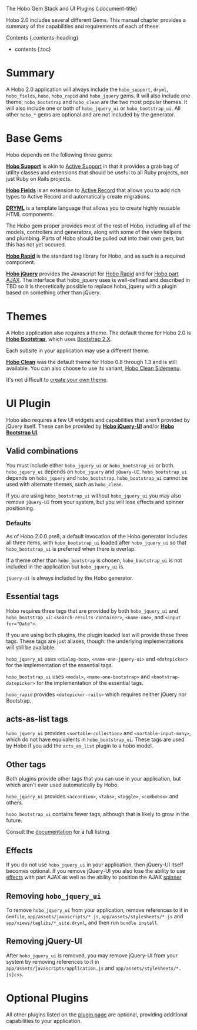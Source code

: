 The Hobo Gem Stack and UI Plugins
{.document-title}

Hobo 2.0 includes several different Gems.   This manual chapter provides a summary of the capabilities and requirements of each of these.

Contents
{.contents-heading}

- contents
{:toc}

# Summary

A Hobo 2.0 application will always include the `hobo_support`, `dryml`, `hobo_fields`, `hobo`, `hobo_rapid` and `hobo_jquery` gems.  It will also include one theme; `hobo_bootstrap` and `hobo_clean` are the two most popular themes.  It will also include one or both of `hobo_jquery_ui` or `hobo_bootstrap_ui`.  All other `hobo_*` gems are optional and are not included by the generator.

# Base Gems

Hobo depends on the following three gems:

[**Hobo Support**](/manual/hobo_support) is akin to
[Active Support](http://as.rubyonrails.org/) in that it provides a grab bag of
utility classes and extensions that should be useful to all Ruby
projects, not just Ruby on Rails projects.

[**Hobo Fields**](/manual/hobo_fields) is an extension to
[Active Record](http://ar.rubyonrails.org/) that allows you to add
rich types to Active Record and automatically create migrations.

[**DRYML**](/manual/dryml-guide) is a template language that allows you to
create highly reusable HTML components.

The Hobo gem proper provides most of the rest of Hobo, including all
of the models, controllers and generators, along with some of the view
helpers and plumbing.  Parts of Hobo should be pulled out into their
own gem, but this has not yet occured.

[**Hobo Rapid**](/api_plugins/hobo_rapid) is the standard tag library for Hobo, and as such is a required component.

[**Hobo jQuery**](/api_plugins/hobo_jquery) provides the Javascript for [Hobo Rapid](/api_plugins/hobo_rapid) and for [Hobo part AJAX](http://cookbook.hobocentral.net/manual/ajax).  The interface that hobo_jquery uses is well-defined and described in TBD so it is theoretically possible to replace hobo_jquery with a plugin based on something other than jQuery.

# Themes

A Hobo application also requires a theme.   The default theme for Hobo 2.0 is [**Hobo Bootstrap**](/api_plugins/hobo_bootstrap), which uses [Bootstrap 2.X](http://twitter.github.com/bootstrap/).

Each subsite in your application may use a different theme.

[**Hobo Clean**](/api_plugins/hobo_clean) was the default theme for Hobo 0.8 through 1.3 and is still available.   You can also choose to use its variant, [Hobo Clean Sidemenu](/api_plugins/hobo_clean_sidemenu).

It's not difficult to [create your own theme](http://cookbook.hobocentral.net/manual/plugins#themes).

# UI Plugin

Hobo also requires a few UI widgets and capabilities that aren't provided by jQuery itself.   These can be provided by [**Hobo jQuery-UI**](/api_plugins/hobo_jquery_ui) and/or [**Hobo Bootstrap UI**](/api_plugins/hobo_bootstrap_ui).

## Valid combinations

You must include either `hobo_jquery_ui` or `hobo_bootstrap_ui` or both.   `hobo_jquery_ui` depends on `hobo_jquery` and `jQuery-UI`.   `hobo_bootstrap_ui` depends on `hobo_jquery` and `hobo_bootstrap`.  `hobo_bootstrap_ui` cannot be used with alternate themes, such as `hobo_clean`.

If you are using `hobo_bootstrap_ui` without `hobo_jquery_ui` you may also remove `jQuery-UI` from your system, but you will lose effects and spinner positioning.

### Defaults

As of Hobo 2.0.0.pre8, a default invocation of the Hobo generator includes all three items, with `hobo_bootstrap_ui` loaded after `hobo_jquery_ui` so that `hobo_bootstrap_ui` is preferred when there is overlap.

If a theme other than `hobo_bootstrap` is chosen, `hobo_bootstrap_ui` is not included in the application but `hobo_jquery_ui` is.

`jQuery-UI` is always included by the Hobo generator.

## Essential tags

Hobo requires three tags that are provided by both `hobo_jquery_ui` and `hobo_bootstrap_ui`:  `<search-results-container>`, `<name-one>`, and `<input for="Date">`.

If you are using both plugins, the plugin loaded last will provide these three tags.   These tags are just aliases, though: the underlying implementations will still be available.

`hobo_jquery_ui` uses `<dialog-box>`, `<name-one-jquery-ui>` and `<datepicker>` for the implementation of the essential tags.

`hobo_bootstrap_ui` uses `<modal>`, `<name-one-bootstrap>` and `<bootstrap-datepicker>` for the implementation of the essential tags.

`hobo_rapid` provides `<datepicker-rails>` which requires neither jQuery nor Bootstrap.

## acts-as-list tags

`hobo_jquery_ui` provides `<sortable-collection>` and `<sortable-input-many>`, which do not have equivalents in `hobo_bootstrap_ui`.  These tags are used by Hobo if you add the `acts_as_list` plugin to a hobo model.

## Other tags

Both plugins provide other tags that you can use in your application, but which aren't ever used automatically by Hobo.

`hobo_jquery_ui` provides `<accordion>`, `<tabs>`, `<toggle>`, `<combobox>` and others.

`hobo_bootstrap_ui` contains fewer tags, although that is likely to grow in the future.

Consult the [documentation](http://cookbook.hobocentral.net/api_plugins) for a full listing.

## Effects

If you do not use `hobo_jquery_ui` in your application, then jQuery-UI itself becomes optional.  If you remove jQuery-UI you also lose the ability to use [effects](http://cookbook.hobocentral.net/manual/ajax#effects) with part AJAX as well as the ability to position the AJAX [spinner](http://cookbook.hobocentral.net/manual/ajax#spinner)

## Removing `hobo_jquery_ui`

To remove `hobo_jquery_ui` from your application, remove references to it in `Gemfile`, `app/assets/javascripts/*.js`, `app/assets/stylesheets/*.js` and `app/views/taglibs/*_site.dryml`, and then run `bundle install`.

## Removing jQuery-UI

After `hobo_jquery_ui` is removed, you may remove jQuery-UI from your system by removing references to it in `app/assets/javascripts/application.js` and `app/assets/stylesheets/*.[s]css`.

# Optional Plugins

All other plugins listed on the [plugin page](/api_plugins) are optional, providing additional capabilities to your application.